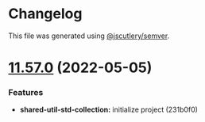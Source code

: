 # Changelog

This file was generated using [@jscutlery/semver](https://github.com/jscutlery/semver).

# [11.57.0](https://github.com/brandingbrand/flagship/compare/v11.56.0...v11.57.0) (2022-05-05)


### Features

* **shared-util-std-collection:** initialize project (231b0f0)
